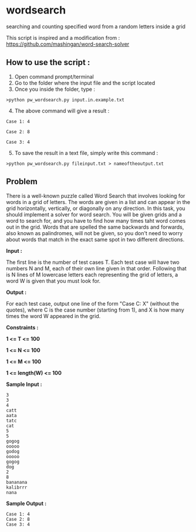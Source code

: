# wordsearch
searching and counting specified word from a random letters inside a grid

This script is inspired and a modification from :
https://github.com/mashingan/word-search-solver


## How to use the script :
1. Open command prompt/terminal
2. Go to the folder where the input file and the script located
3. Once you inside the folder, type :
```
>python pw_wordsearch.py input.in.example.txt
```
4. The above command will give a result : 
```
Case 1: 4

Case 2: 8

Case 3: 4
```
5. To save the result in a text file, simply write this command : 
```
>python pw_wordsearch.py fileinput.txt > nameoftheoutput.txt
```


## Problem

There is a well-known puzzle called Word Search that involves looking for words
in a grid of letters. The words are given in a list and can appear in the grid
horizontally, vertically, or diagonally on any direction. In this task, you should
implement a solver for word search. You will be given grids and a word to search for,
and you have to find how many times taht word comes out in the grid. Words that are
spelled the same backwards and forwards, also known as palindromes,
will not be given, so you don't need to worry about words that match in the exact
same spot in two different directions.

**Input :**

The first line is the number of test cases T. Each test case will have two numbers
N and M, each of their own line given in that order. Following that is N lines of
M lowercase letters each representing the grid of letters, a word W is given that
you must look for.

**Output :**

For each test case, output one line of the form "Case C: X" (without the quotes),
where C is the case number (starting from 1), and X is how many times the word W
appeared in the grid.

**Constraints :**

**1 <= T <= 100**

**1 <= N <= 100**

**1 <= M <= 100**

**1 <= length(W) <= 100**

**Sample Input :**
```
3
3
4
catt
aata
tatc
cat
5
5
gogog
ooooo
godog
ooooo
gogog
dog
2
8
bananana
kalibrrr
nana
```

**Sample Output :**
```
Case 1: 4
Case 2: 8
Case 3: 4
```
